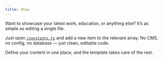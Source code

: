 ```yaml
---
title: Show
---
```


Want to showcase your latest work, education, or anything else? It’s as simple as editing a single file.

Just open [`/constants.ts`](../constants.ts) and add a new item to the relevant array. No CMS, no config, no database — just clean, editable code.

Define your content in one place, and the template takes care of the rest.
